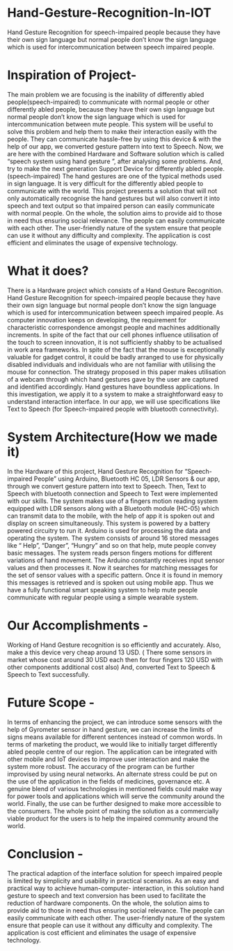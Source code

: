 # Hand-Gesture-Recognition-In-IOT
Hand Gesture Recognition for speech-impaired people because they have their own sign language but normal people don’t know the sign language which is used for intercommunication between speech impaired people.
# Inspiration of Project-
The main problem we are focusing is the inability of differently abled people(speech-impaired) to communicate with normal people or other differently abled people, because they have their own sign language but normal people don’t know the sign language which is used for intercommunication between mute people. This system will be useful to solve this problem and help them to make their interaction easily with the people. They can communicate hassle-free by using this device & with the help of our app, we converted gesture pattern into text to Speech. Now, we are here with the combined Hardware and Software solution which is called “speech system using hand gesture ”, after analysing some problems. And, try to make the next generation Support Device for differently abled people.(speech-impaired) The hand gestures are one of the typical methods used in sign language. It is very difficult for the differently abled people to communicate with the world. This project presents a solution that will not only automatically recognise the hand gestures but will also convert it into speech and text output so that impaired person can easily communicate with normal people. On the whole, the solution aims to provide aid to those in need thus ensuring social relevance. The people can easily communicate with each other. The user-friendly nature of the system ensure that people can use it without any difficulty and complexity. The application is cost efficient and eliminates the usage of expensive technology.
# What it does?
There is a Hardware project which consists of a Hand Gesture Recognition. Hand Gesture Recognition for speech-impaired people because they have their own sign language but normal people don’t know the sign language which is used for intercommunication between speech impaired people. As computer innovation keeps on developing, the requirement for characteristic correspondence amongst people and machines additionally increments. In spite of the fact that our cell phones influence utilisation of the touch to screen innovation, it is not sufficiently shabby to be actualised in work area frameworks. In spite of the fact that the mouse is exceptionally valuable for gadget control, it could be badly arranged to use for physically disabled individuals and individuals who are not familiar with utilising the mouse for connection. The strategy proposed in this paper makes utilisation of a webcam through which hand gestures gave by the user are captured and identified accordingly. Hand gestures have boundless applications. In this investigation, we apply it to a system to make a straightforward easy to understand interaction interface. In our app, we will use specifications like Text to Speech (for Speech-impaired people with bluetooth connectivity).
# System Architecture(How we made it)
In the Hardware of this project, Hand Gesture Recognition for “Speech-impaired People” using Arduino, Bluetooth HC 05, LDR Sensors & our app, through we convert gesture pattern into text to Speech. Then, Text to Speech with bluetooth connection and Speech to Text were implemented with our skills. The system makes use of a fingers motion reading system equipped with LDR sensors along with a Bluetooth module (HC-05) which can transmit data to the mobile, with the help of app it is spoken out and display on screen simultaneously. This system is powered by a battery powered circuitry to run it. Arduino is used for processing the data and operating the system. The system consists of around 16 stored messages like “ Help”, “Danger”, “Hungry” and so on that help, mute people convey basic messages. The system reads person fingers motions for different variations of hand movement. The Arduino constantly receives input sensor values and then processes it. Now it searches for matching messages for the set of sensor values with a specific pattern. Once it is found in memory this messages is retrieved and is spoken out using mobile app. Thus we have a fully functional smart speaking system to help mute people communicate with regular people using a simple wearable system.
# Our Accomplishments -
Working of Hand Gesture recognition is so efficiently and accurately. Also, make a this device very cheap around 13 USD. ( There some sensors in market whose cost around 30 USD each then for four fingers 120 USD with other components additional cost also) And, converted Text to Speech & Speech to Text successfully.
# Future Scope -
In terms of enhancing the project, we can introduce some sensors with the help of Gyrometer sensor in hand gesture, we can increase the limits of signs means available for different sentences instead of common words. In terms of marketing the product, we would like to initially target differently abled people centre of our region. The application can be integrated with other mobile and IoT devices to improve user interaction and make the system more robust. The accuracy of the program can be further improvised by using neural networks. An alternate stress could be put on the use of the application in the fields of medicines, governance etc. A genuine blend of various technologies in mentioned fields could make way for power tools and applications which will serve the community around the world. Finally, the use can be further designed to make more accessible to the consumers. The whole point of making the solution as a commercially viable product for the users is to help the impaired community around the world.
# Conclusion -
The practical adaption of the interface solution for speech impaired people is limited by simplicity and usability in practical scenarios. As an easy and practical way to achieve human-computer- interaction, in this solution hand gesture to speech and text conversion has been used to facilitate the reduction of hardware components. On the whole, the solution aims to provide aid to those in need thus ensuring social relevance. The people can easily communicate with each other. The user-friendly nature of the system ensure that people can use it without any difficulty and complexity. The application is cost efficient and eliminates the usage of expensive technology.

